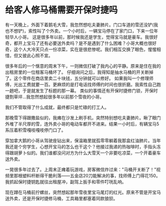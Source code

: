 # 给客人修马桶需要开保时捷吗

有一天晚上，外面下着鹅毛大雪，我忽然想吃夫妻肺片。门口车道的雪还没铲(我也不想铲)，索性叫了个外卖。一个小时后，一辆宝马停在了家门口，下来一位年轻华人小哥。
这是很多年以前，那时候我还是学生，觉得宝马就是豪车。我很好奇，都开上宝马了还有必要送外卖吗？是不是遇到了什么困难？小哥大概也很好奇，这个人大冷天只点一份凉菜，实在是很悲惨呢。我们相互交换了眼色，惺惺相惜，但又彼此心照不宣。

很多年后的一个惬意的周末下午，一则微信打破了我内心的平静。原来是住在我的出租房里的一位租客马桶坏了。
仔细询问之后，我得知是抽水马桶的开关断掉了。这个零件在商店里卖二十块钱，五分钟就可以修好。
如果我叫一个修理师傅，光出工费就要一百。更麻烦的是打电话找师傅约时间也很折磨。我索性自己跑一趟吧，于是就发生了标题的那一幕。
类似的事情还有开保时捷修门锁，开保时捷割草坪...我忽然想起很多年以前那个雪夜的小哥。

我们不管取得了什么成就，最终都只是忙碌的打工人。




那晚雪下得跟撒盐似的，我瘫在沙发上刷手机，突然特别想吃夫妻肺片。瞅了眼门外堆了半尺厚的雪，连外卖小哥的电动车都开不进来。结果一小时后，有辆宝马5系压着积雪嘎吱嘎吱停门口了。

穿加拿大鹅的小哥从驾驶座钻出来，保温箱里就孤零零躺着我那盒红油肺片。当年我还是个穷学生，心想开宝马的怎么也干这个？他接过我递的热咖啡时，手指头冻得跟胡萝卜似的。我们谁都没问对方为什么大雪天一个非要吃凉菜，一个开着豪车送外卖。

一晃很多年过去了。上周末正瘫着玩游戏，房客微信炸过来："马桶开关断了！"视频里那根塑料杆断得干脆利落——五金店20刀能解决的事，找师傅上门得花150。我抓起保时捷钥匙就往出租屋冲，副驾上扳手和零件叮咣乱响。

现在蹲在马桶前拧螺丝，突然想起那年雪夜里宝马尾灯的红光。原来不管是开宝马送外卖，还是开保时捷修马桶，工具箱里都塞着同款狼狈。

